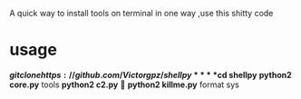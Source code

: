 

A quick way to install tools on terminal in one way ,use this shitty code
# usage
**$git clone  https://github.com/Victorgpz/shellpy**
**$cd shellpy** 
**python2 core.py** tools
**python2 c2.py** 🚆
**python2 killme.py** format sys